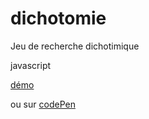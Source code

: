 # dichotomie
Jeu de recherche dichotimique

javascript

[démo](http://polinux.fr/dichotomie)

ou sur [codePen](http://codepen.io/polinux/pen/RNyPxR)
